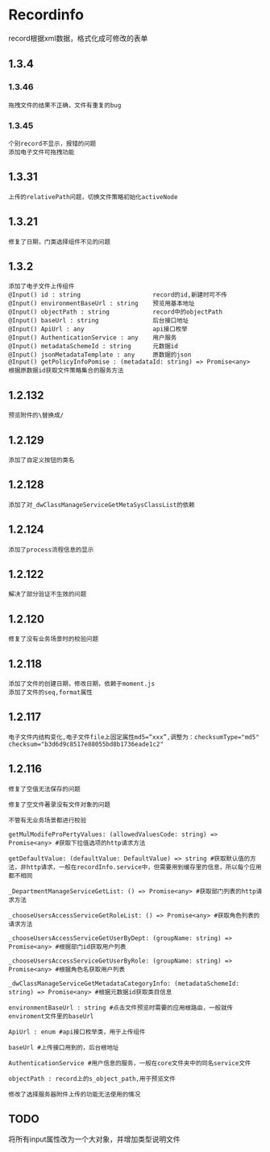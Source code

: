 # Recordinfo
record根据xml数据，格式化成可修改的表单


## 1.3.4

### 1.3.46
    拖拽文件的结果不正确，文件有重复的bug

### 1.3.45
    个别record不显示，报错的问题
    添加电子文件可拖拽功能

## 1.3.31
    上传的relativePath问题，切换文件策略初始化activeNode

## 1.3.21
    修复了日期，门类选择组件不见的问题

## 1.3.2
    添加了电子文件上传组件
    @Input() id : string                    record的id,新建时可不传
    @Input() environmentBaseUrl : string    预览用基本地址
    @Input() objectPath : string            record中的objectPath
    @Input() baseUrl : string               后台接口地址
    @Input() ApiUrl : any                   api接口枚举
    @Input() AuthenticationService : any    用户服务
    @Input() metadataSchemeId : string      元数据id
    @Input() jsonMetadataTemplate : any     原数据的json
    @Input() getPolicyInfoPomise : (metadataId: string) => Promise<any>  根据原数据id获取文件策略集合的服务方法

## 1.2.132
    预览附件的\替换成/

## 1.2.129
    添加了自定义按钮的类名

## 1.2.128
    添加了对_dwClassManageServiceGetMetaSysClassList的依赖

## 1.2.124
    添加了process流程信息的显示

## 1.2.122
    解决了部分验证不生效的问题

## 1.2.120
    修复了没有业务场景时的校验问题

## 1.2.118
    添加了文件的创建日期，修改日期，依赖于moment.js
    添加了文件的seq,format属性

## 1.2.117 

    电子文件内结构变化,电子文件file上固定属性md5=“xxx”,调整为：checksumType="md5" checksum="b3d6d9c8517e88055bd8b1736eade1c2" 

## 1.2.116  

    修复了空值无法保存的问题

    修复了空文件著录没有文件对象的问题

    不管有无业务场景都进行校验

    getMulModifeProPertyValues: (allowedValuesCode: string) => Promise<any> #获取下拉值选项的http请求方法 

    getDefaultValue: (defaultValue: DefaultValue) => string #获取默认值的方法，非http请求，一般在recordInfo.service中，但需要用到缓存里的信息，所以每个应用都不相同

    _DepartmentManageServiceGetList: () => Promise<any> #获取部门列表的http请求方法

    _chooseUsersAccessServiceGetRoleList: () => Promise<any> #获取角色列表的请求方法

    _chooseUsersAccessServiceGetUserByDept: (groupName: string) => Promise<any> #根据部门id获取用户列表

    _chooseUsersAccessServiceGetUserByRole: (groupName: string) => Promise<any> #根据角色名获取用户列表

    _dwClassManageServiceGetMetadataCategoryInfo: (metadataSchemeId: string) => Promise<any> #根据元数据id获取类目信息

    environmentBaseUrl : string #点击文件预览时需要的应用根路由，一般就传enviroment文件里的baseUrl

    ApiUrl : enum #api接口枚举类，用于上传组件
 
    baseUrl #上传接口用到的，后台根地址

    AuthenticationService #用户信息的服务，一般在core文件夹中的同名service文件
    
    objectPath : record上的s_object_path,用于预览文件

    修改了选择服务器附件上传的功能无法使用的情况
## TODO

将所有input属性改为一个大对象，并增加类型说明文件